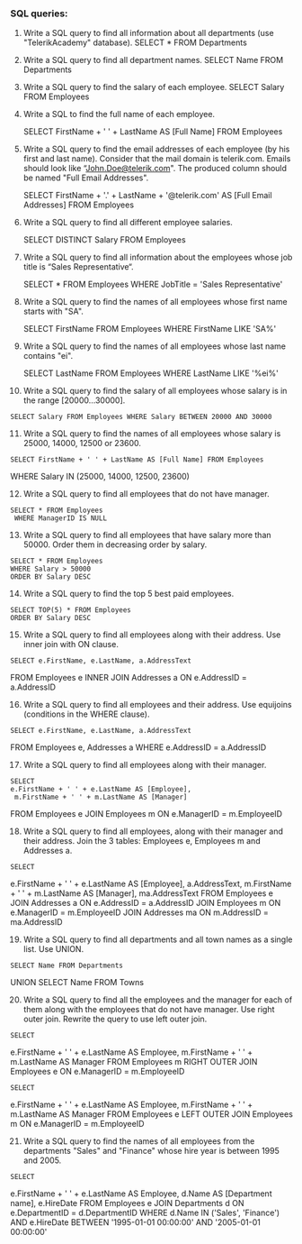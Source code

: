 ### SQL queries:

 1. Write a SQL query to find all information about all departments (use "TelerikAcademy" database).
    SELECT * FROM Departments
 2. Write a SQL query to find all department names.
    SELECT Name FROM Departments
 3. Write a SQL query to find the salary of each employee.
    SELECT Salary FROM Employees
 4. Write a SQL to find the full name of each employee.

    SELECT FirstName + ' ' + LastName AS [Full Name] FROM Employees

 5. Write a SQL query to find the email addresses of each employee (by his first and last name). Consider that the mail domain is telerik.com. Emails should look like “John.Doe@telerik.com". The produced column should be named "Full Email Addresses".

    SELECT FirstName + '.' + LastName + '@telerik.com' AS [Full Email Addresses] FROM Employees

 6. Write a SQL query to find all different employee salaries.

    SELECT DISTINCT Salary FROM Employees

 7. Write a SQL query to find all information about the employees whose job title is “Sales Representative“.

    SELECT * FROM Employees WHERE JobTitle = 'Sales Representative'    

 8. Write a SQL query to find the names of all employees whose first name starts with "SA".

    SELECT FirstName FROM Employees WHERE FirstName LIKE 'SA%'

 9. Write a SQL query to find the names of all employees whose last name contains "ei".

    SELECT LastName FROM Employees WHERE LastName LIKE '%ei%'    

 10. Write a SQL query to find the salary of all employees whose salary is in the range [20000…30000].

    SELECT Salary FROM Employees WHERE Salary BETWEEN 20000 AND 30000

 11. Write a SQL query to find the names of all employees whose salary is 25000, 14000, 12500 or 23600.

    SELECT FirstName + ' ' + LastName AS [Full Name] FROM Employees
WHERE Salary IN (25000, 14000, 12500, 23600)

 12. Write a SQL query to find all employees that do not have manager.

    SELECT * FROM Employees
     WHERE ManagerID IS NULL

 13. Write a SQL query to find all employees that have salary more than 50000. Order them in decreasing order by salary.

    SELECT * FROM Employees 
    WHERE Salary > 50000
    ORDER BY Salary DESC

 14. Write a SQL query to find the top 5 best paid employees.

    SELECT TOP(5) * FROM Employees 
    ORDER BY Salary DESC

 15. Write a SQL query to find all employees along with their address. Use inner join with ON clause.

    SELECT e.FirstName, e.LastName, a.AddressText
FROM Employees e
INNER JOIN Addresses a
ON e.AddressID = a.AddressID

 16. Write a SQL query to find all employees and their address. Use equijoins (conditions in the WHERE clause).

    SELECT e.FirstName, e.LastName, a.AddressText
FROM Employees e, Addresses a
WHERE e.AddressID = a.AddressID

 17. Write a SQL query to find all employees along with their manager.

    SELECT 
    e.FirstName + ' ' + e.LastName AS [Employee],
     m.FirstName + ' ' + m.LastName AS [Manager]
FROM Employees e
JOIN Employees m
ON e.ManagerID = m.EmployeeID

 18. Write a SQL query to find all employees, along with their manager and their address. Join the 3 tables: Employees e, Employees m and Addresses a.

    SELECT 
e.FirstName + ' ' + e.LastName AS [Employee],
a.AddressText,
m.FirstName + ' ' + m.LastName AS [Manager],
ma.AddressText
FROM Employees e
JOIN Addresses a
ON e.AddressID = a.AddressID
JOIN Employees m
ON e.ManagerID = m.EmployeeID
JOIN Addresses ma
ON m.AddressID = ma.AddressID

 19. Write a SQL query to find all departments and all town names as a single list. Use UNION.

    SELECT Name FROM Departments
UNION 
SELECT Name FROM Towns

 20. Write a SQL query to find all the employees and the manager for each of them along with the employees that do not have manager. Use right outer join. Rewrite the query to use left outer join.

    SELECT 
e.FirstName + ' ' + e.LastName AS Employee,
m.FirstName + ' ' + m.LastName AS Manager
FROM Employees m
RIGHT OUTER JOIN Employees e
ON e.ManagerID = m.EmployeeID

    SELECT 
e.FirstName + ' ' + e.LastName AS Employee,
m.FirstName + ' ' + m.LastName AS Manager
FROM Employees e
LEFT OUTER JOIN Employees m
ON e.ManagerID = m.EmployeeID

 21. Write a SQL query to find the names of all employees from the departments "Sales" and "Finance" whose hire year is between 1995 and 2005.

    SELECT
e.FirstName + ' ' + e.LastName AS Employee,
d.Name AS [Department name],
e.HireDate
FROM Employees e
JOIN Departments d
ON e.DepartmentID = d.DepartmentID
WHERE d.Name IN ('Sales', 'Finance')
AND e.HireDate BETWEEN '1995-01-01 00:00:00' AND '2005-01-01 00:00:00' 